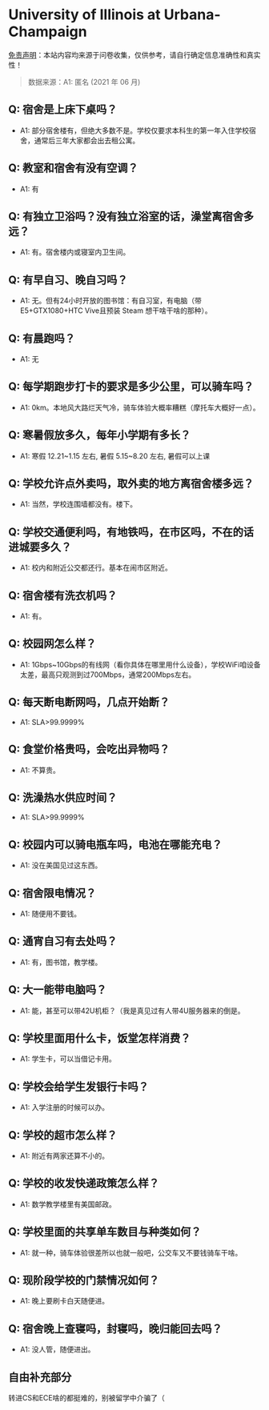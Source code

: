 # University of Illinois at Urbana-Champaign

[免责声明](https://colleges.chat/#_3)：本站内容均来源于问卷收集，仅供参考，请自行确定信息准确性和真实性！

> 数据来源：A1: 匿名 (2021 年 06 月)

## Q: 宿舍是上床下桌吗？

- A1: 部分宿舍楼有，但绝大多数不是。学校仅要求本科生的第一年入住学校宿舍，通常后三年大家都会出去租公寓。

## Q: 教室和宿舍有没有空调？

- A1: 有

## Q: 有独立卫浴吗？没有独立浴室的话，澡堂离宿舍多远？

- A1: 有。宿舍楼内或寝室内卫生间。

## Q: 有早自习、晚自习吗？

- A1: 无。但有24小时开放的图书馆：有自习室，有电脑（带E5+GTX1080+HTC Vive且预装 Steam 想干啥干啥的那种）。

## Q: 有晨跑吗？

- A1: 无

## Q: 每学期跑步打卡的要求是多少公里，可以骑车吗？

- A1: 0km。本地风大路烂天气冷，骑车体验大概率糟糕（摩托车大概好一点）。

## Q: 寒暑假放多久，每年小学期有多长？

- A1: 寒假 12.21\~1.15 左右, 暑假 5.15\~8.20 左右, 暑假可以上课

## Q: 学校允许点外卖吗，取外卖的地方离宿舍楼多远？

- A1: 当然，学校连围墙都没有。楼下。

## Q: 学校交通便利吗，有地铁吗，在市区吗，不在的话进城要多久？

- A1: 校内和附近公交都还行。基本在闹市区附近。

## Q: 宿舍楼有洗衣机吗？

- A1: 有。

## Q: 校园网怎么样？

- A1: 1Gbps\~10Gbps的有线网（看你具体在哪里用什么设备），学校WiFi咱设备太差，最高只观测到过700Mbps，通常200Mbps左右。

## Q: 每天断电断网吗，几点开始断？

- A1: SLA>99.9999%

## Q: 食堂价格贵吗，会吃出异物吗？

- A1: 不算贵。

## Q: 洗澡热水供应时间？

- A1: SLA>99.9999%

## Q: 校园内可以骑电瓶车吗，电池在哪能充电？

- A1: 没在美国见过这东西。

## Q: 宿舍限电情况？

- A1: 随便用不要钱。

## Q: 通宵自习有去处吗？

- A1: 有，图书馆，教学楼。

## Q: 大一能带电脑吗？

- A1: 能，甚至可以带42U机柜？（我是真见过有人带4U服务器来的倒是。

## Q: 学校里面用什么卡，饭堂怎样消费？

- A1: 学生卡，可以当借记卡用。

## Q: 学校会给学生发银行卡吗？

- A1: 入学注册的时候可以办。

## Q: 学校的超市怎么样？

- A1: 附近有两家还算不小的。

## Q: 学校的收发快递政策怎么样？

- A1: 数学教学楼里有美国邮政。

## Q: 学校里面的共享单车数目与种类如何？

- A1: 就一种，骑车体验很差所以也就一般吧，公交车又不要钱骑车干啥。

## Q: 现阶段学校的门禁情况如何？

- A1: 晚上要刷卡白天随便进。

## Q: 宿舍晚上查寝吗，封寝吗，晚归能回去吗？

- A1: 没人管，随便进出。

## 自由补充部分

转进CS和ECE啥的都挺难的，别被留学中介骗了（